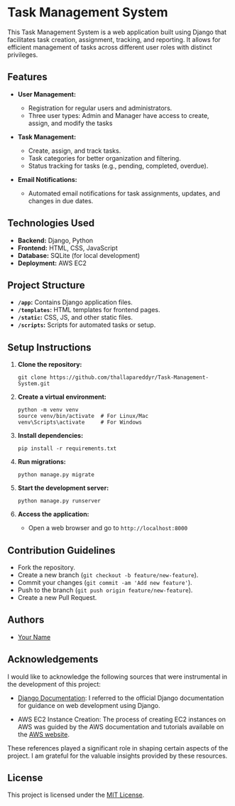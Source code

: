 # Task Management System

This Task Management System is a web application built using Django that facilitates task creation, assignment, tracking, and reporting. It allows for efficient management of tasks across different user roles with distinct privileges.

## Features

- **User Management:**
  - Registration for regular users and administrators.
  - Three user types: Admin and Manager have access to create, assign, and modify the tasks
- **Task Management:**
  - Create, assign, and track tasks.
  - Task categories for better organization and filtering.
  - Status tracking for tasks (e.g., pending, completed, overdue).

- **Email Notifications:**
  - Automated email notifications for task assignments, updates, and changes in due dates.

## Technologies Used

- **Backend:** Django, Python
- **Frontend:** HTML, CSS, JavaScript
- **Database:** SQLite (for local development)
- **Deployment:** AWS EC2

## Project Structure

- **`/app`:** Contains Django application files.
- **`/templates`:** HTML templates for frontend pages.
- **`/static`:** CSS, JS, and other static files.
- **`/scripts`:** Scripts for automated tasks or setup.

## Setup Instructions

1. **Clone the repository:**
   ```
   git clone https://github.com/thallapareddyr/Task-Management-System.git
   ```

2. **Create a virtual environment:**
   ```
   python -m venv venv
   source venv/bin/activate  # For Linux/Mac
   venv\Scripts\activate     # For Windows
   ```

3. **Install dependencies:**
   ```
   pip install -r requirements.txt
   ```

4. **Run migrations:**
   ```
   python manage.py migrate
   ```

5. **Start the development server:**
   ```
   python manage.py runserver
   ```

6. **Access the application:**
   - Open a web browser and go to `http://localhost:8000`

## Contribution Guidelines

- Fork the repository.
- Create a new branch (`git checkout -b feature/new-feature`).
- Commit your changes (`git commit -am 'Add new feature'`).
- Push to the branch (`git push origin feature/new-feature`).
- Create a new Pull Request.

## Authors

- [Your Name](https://github.com/your_username)

## Acknowledgements

I would like to acknowledge the following sources that were instrumental in the development of this project:

- [Django Documentation](https://docs.djangoproject.com/): I referred to the official Django documentation for guidance on web development using Django.

- AWS EC2 Instance Creation: The process of creating EC2 instances on AWS was guided by the AWS documentation and tutorials available on the [AWS website](https://aws.amazon.com/).

These references played a significant role in shaping certain aspects of the project. I am grateful for the valuable insights provided by these resources.


## License

This project is licensed under the [MIT License](LICENSE).
